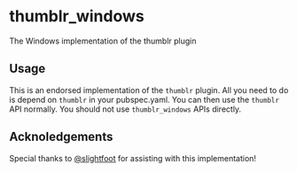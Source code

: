 # thumblr_windows

The Windows implementation of the thumblr plugin

## Usage

This is an endorsed implementation of the `thumblr` plugin. 
All you need to do is depend on `thumblr` in your pubspec.yaml. 
You can then use the `thumblr` API normally. You should not use 
`thumblr_windows` APIs directly.

## Acknoledgements
Special thanks to [@slightfoot](https://github.com/slightfoot) for assisting
with this implementation!